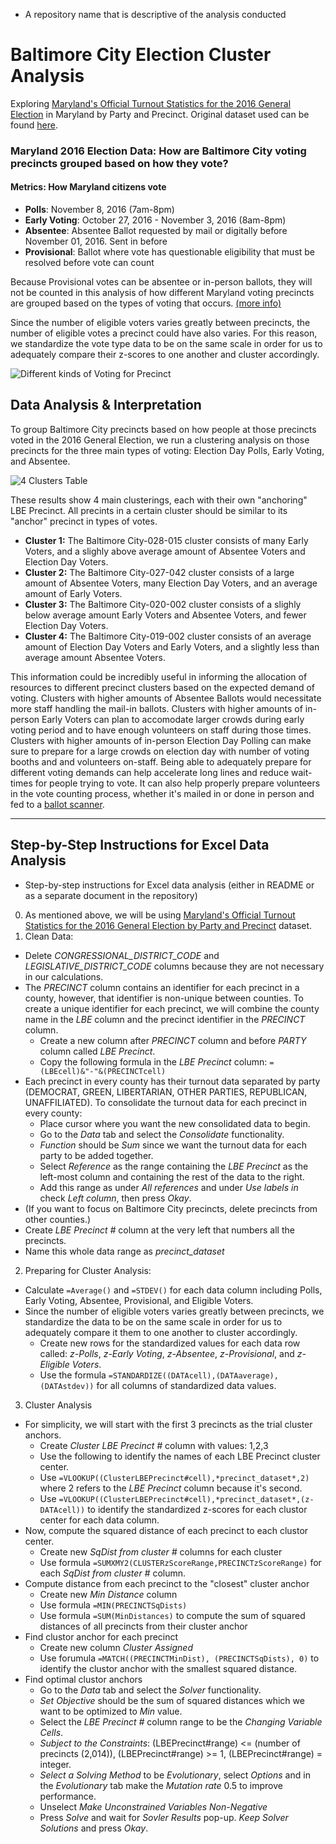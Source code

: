 * A repository name that is descriptive of the analysis conducted
# Baltimore City Election Cluster Analysis
Exploring [Maryland's Official Turnout Statistics for the 2016 General Election](https://elections.maryland.gov/elections/2016/index.html) in Maryland by Party and Precinct.
Original dataset used can be found [here](https://github.com/CamilaCamacho/baltimore_election_cluster_analysis/blob/master/Official%20by%20Party%20and%20Precinct.csv).

### Maryland 2016 Election Data: How are Baltimore City voting precincts grouped based on how they vote?

#### Metrics: How Maryland citizens vote
* **Polls**: November 8, 2016 (7am-8pm)
* **Early Voting**: October 27, 2016 - November 3, 2016 (8am-8pm)
* **Absentee**: Absentee Ballot requested by mail or digitally before November 01, 2016. Sent in before 
* **Provisional**: Ballot where vote has questionable eligibility that must be resolved before vote can count 

Because Provisional votes can be absentee or in-person ballots, they will not be counted in this analysis of how different Maryland voting precincts are grouped based on the types of voting that occurs. [(more info)](https://en.wikipedia.org/wiki/Provisional_ballot)

Since the number of eligible voters varies greatly between precincts, the number of eligible votes a precinct could have also varies. For this reason, we standardize the vote type data to be on the same scale in order for us to adequately compare their z-scores to one another and cluster accordingly.

![Different kinds of Voting for Precinct](https://github.com/CamilaCamacho/baltimore_election_cluster_analysis/blob/master/Clustering%20Scatter%20Plot.png)

## Data Analysis & Interpretation

To group Baltimore City precincts based on how people at those precincts voted in the 2016 General Election, we run a clustering analysis on those precincts for the three main types of voting: Election Day Polls, Early Voting, and Absentee.

![4 Clusters Table](https://github.com/CamilaCamacho/baltimore_election_cluster_analysis/blob/master/Baltimore%20City%20Clusterings.png)

These results show 4 main clusterings, each with their own "anchoring" LBE Precinct. All precints in a certain cluster should be similar to its "anchor" precinct in types of votes. 
* **Cluster 1:** The Baltimore City-028-015 cluster consists of many Early Voters, and a slighly above average amount of Absentee Voters and Election Day Voters.
* **Cluster 2:** The Baltimore City-027-042 cluster consists of a large amount of Absentee Voters, many Election Day Voters, and an average amount of Early Voters. 
* **Cluster 3:** The Baltimore City-020-002 cluster consists of a slighly below average amount Early Voters and Absentee Voters, and fewer Election Day Voters. 
* **Cluster 4:** The Baltimore City-019-002 cluster consists of an average amount of Election Day Voters and Early Voters, and a slightly less than average amount Absentee Voters.

This information could be incredibly useful in informing the allocation of resources to different precinct clusters based on the expected demand of voting. Clusters with higher amounts of Absentee Ballots would necessitate more staff handling the mail-in ballots. Clusters with higher amounts of in-person Early Voters can plan to accomodate larger crowds during early voting period and to have enough volunteers on staff during those times. Clusters with higher amounts of in-person Election Day Polling can make sure to prepare for a large crowds on election day with number of voting booths and and volunteers on-staff. 
Being able to adequately prepare for different voting demands can help accelerate long lines and reduce wait-times for people trying to vote. It can also help properly prepare volunteers in the vote counting process, whether it's mailed in or done in person and fed to a [ballot scanner](https://elections.maryland.gov/voting_system/learn_about_the_new_voting_system.html).




--- 
## Step-by-Step Instructions for Excel Data Analysis
* Step-by-step instructions for Excel data analysis (either in README or as a separate document in the repository)

0. As mentioned above, we will be using [Maryland's Official Turnout Statistics for the 2016 General Election by Party and Precinct](https://github.com/CamilaCamacho/baltimore_election_cluster_analysis/blob/master/Official%20by%20Party%20and%20Precinct.csv) dataset.
1. Clean Data:
* Delete _CONGRESSIONAL_DISTRICT_CODE_ and _LEGISLATIVE_DISTRICT_CODE_ columns because they are not necessary in our calculations. 
* The _PRECINCT_ column contains an identifier for each precinct in a county, however, that identifier is non-unique between counties. To create a unique identifier for each precinct, we will combine the county name in the _LBE_ column and the precinct identifier in the _PRECINCT_ column. 
  * Create a new column after _PRECINCT_ column and before _PARTY_ column called _LBE Precinct_.
  * Copy the following formula in the _LBE Precinct_ column:
   `=(LBEcell)&"-"&(PRECINCTcell)`
* Each precinct in every county has their turnout data separated by party (DEMOCRAT, GREEN, LIBERTARIAN, OTHER PARTIES, REPUBLICAN, UNAFFILIATED). To consolidate the turnout data for each precinct in every county:
  * Place cursor where you want the new consolidated data to begin.
  * Go to the _Data_ tab and select the _Consolidate_ functionality.
  * _Function_ should be *Sum* since we want the turnout data for each party to be added together. 
  * Select _Reference_ as the range containing the _LBE Precinct_ as the left-most column and containing the rest of the data to the right. 
  * Add this range as under *All references* and under *Use labels in* check *Left column*, then press *Okay*. 
* (If you want to focus on Baltimore City precincts, delete precincts from other counties.)
* Create _LBE Precinct #_ column at the very left that numbers all the precincts. 
* Name this whole data range as *precinct_dataset*
2. Preparing for Cluster Analysis:
* Calculate `=Average()` and `=STDEV()` for each data column including Polls,	Early Voting,	Absentee,	Provisional, and	Eligible Voters. 
* Since the number of eligible voters varies greatly between precincts, we standardize the data to be on the same scale in order for us to adequately compare it them to one another to cluster accordingly.
  * Create new rows for the standardized values for each data row called: _z-Polls_,	_z-Early Voting_,	_z-Absentee_,	_z-Provisional_, and	_z-Eligible Voters_. 
  * Use the formula `=STANDARDIZE((DATAcell),(DATAaverage),(DATAstdev))` for all columns of standardized data values. 
3. Cluster Analysis
* For simplicity, we will start with the first 3 precincts as the trial cluster anchors.
  * Create _Cluster LBE Precinct #_ column with values: 1,2,3
  * Use the following to identify the names of each LBE Precinct cluster center. 
  * Use `=VLOOKUP((ClusterLBEPrecinct#cell),*precinct_dataset*,2)` where 2 refers to the _LBE Precinct_ column because it's second.
  * Use `=VLOOKUP((ClusterLBEPrecinct#cell),*precinct_dataset*,(z-DATAcell))` to identify the standardized z-scores for each clustor center for each data column.
* Now, compute the squared distance of each precinct to each clustor center.
  * Create new _SqDist from cluster #_ columns for each cluster
  * Use formula  `=SUMXMY2(CLUSTERzScoreRange,PRECINCTzScoreRange)` for each _SqDist from cluster #_ column.
* Compute distance from each precinct to the "closest" cluster anchor
  * Create new _Min Distance_ column 
  * Use formula `=MIN(PRECINCTSqDists)`
  * Use formula `=SUM(MinDistances)` to compute the sum of squared distances of all precincts from their cluster anchor
* Find clustor anchor for each precinct
  * Create new column _Cluster Assigned_
  * Use forumula `=MATCH((PRECINCTMinDist), (PRECINCTSqDists), 0)` to identify the clustor anchor with the smallest squared distance. 
* Find optimal clustor anchors
  * Go to the _Data_ tab and select the _Solver_ functionality.
  * *Set Objective* should be the sum of squared distances which we want to be optimized to *Min* value.
  * Select the _LBE Precinct #_ column range to be the *Changing Variable Cells*.
  * *Subject to the Constraints*: (LBEPrecinct#range) <= (number of precincts (2,014)), (LBEPrecinct#range) >= 1, (LBEPrecinct#range) = integer.
  * *Select a Solving Method* to be *Evolutionary*, select *Options* and in the *Evolutionary* tab make the *Mutation rate* 0.5 to improve performance. 
  * Unselect *Make Unconstrained Variables Non-Negative*
  * Press *Solve* and wait for *Sovler Results* pop-up. *Keep Solver Solutions* and press *Okay*.
